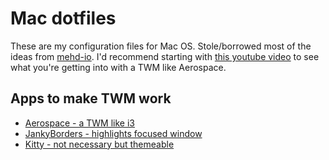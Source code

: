 # Mac dotfiles

These are my configuration files for Mac OS. Stole/borrowed most of the ideas from [mehd-io](https://github.com/mehd-io/dotfiles/tree/aerospace-sketchybar). I'd recommend starting with [this youtube video](https://www.youtube.com/watch?v=gjR2eiomRwo&t=1s) to see what you're getting into with a TWM like Aerospace.

## Apps to make TWM work

* [Aerospace - a TWM like i3](https://github.com/nikitabobko/AeroSpace)
* [JankyBorders - highlights focused window](https://github.com/FelixKratz/JankyBorders)
* [Kitty - not necessary but themeable](https://sw.kovidgoyal.net/kitty/)
